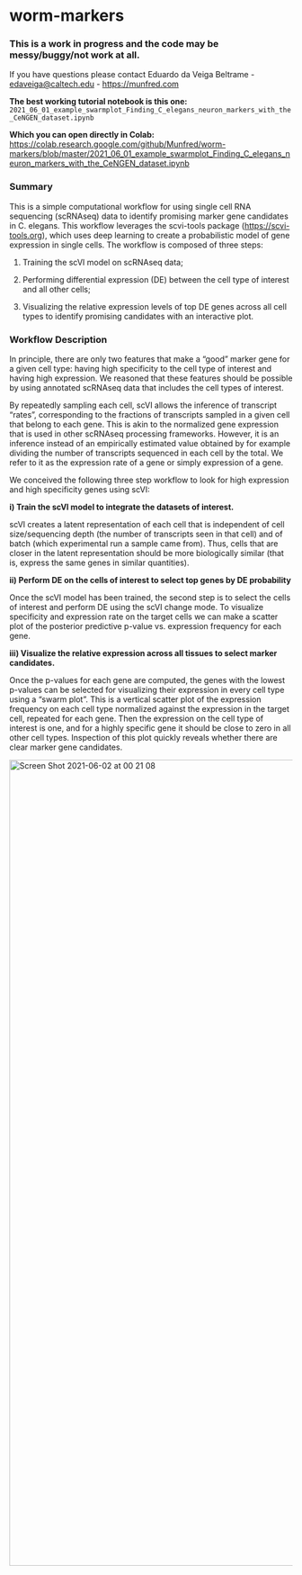 # worm-markers

### This is a work in progress and the code may be messy/buggy/not work at all.
If you have questions please contact Eduardo da Veiga Beltrame - edaveiga@caltech.edu - https://munfred.com 



**The best working tutorial notebook is this one:** `2021_06_01_example_swarmplot_Finding_C_elegans_neuron_markers_with_the_CeNGEN_dataset.ipynb`

**Which you can open directly in Colab:** https://colab.research.google.com/github/Munfred/worm-markers/blob/master/2021_06_01_example_swarmplot_Finding_C_elegans_neuron_markers_with_the_CeNGEN_dataset.ipynb



### Summary
This is a simple computational workflow for using single cell RNA sequencing (scRNAseq) data to identify promising marker gene candidates in C. elegans. This workflow leverages the scvi-tools package (https://scvi-tools.org), which uses deep learning to create a probabilistic model of gene expression in single cells. The workflow is composed of three steps: 

1) Training the scVI model on scRNAseq data;

2) Performing differential expression (DE) between the cell type of interest and all other cells;

3) Visualizing the relative expression levels of top DE genes across all cell types to identify promising candidates with an interactive plot.


### Workflow Description
In principle, there are only two features that make a “good” marker gene for a given cell type: having high specificity to the cell type of interest and having high expression. We reasoned that these features should be possible by using annotated scRNAseq data that includes the cell types of interest. 

By repeatedly sampling each cell, scVI allows the inference of transcript “rates”, corresponding to the fractions of transcripts sampled in a given cell that belong to each gene. This is akin to the normalized gene expression that is used in other scRNAseq processing frameworks. However, it is an inference instead of an empirically estimated value  obtained by for example dividing the number of transcripts sequenced in each cell by the total. We refer to it as the expression rate of a gene or simply expression of a gene.

We conceived the following three step workflow to look for high expression and high specificity genes using scVI:

**i) Train the scVI model to integrate the datasets of interest.**

scVI creates a latent representation of each cell that is independent of cell size/sequencing depth (the number of transcripts seen in that cell) and of batch (which experimental run a sample came from). Thus, cells that are closer in the latent representation should be more biologically similar (that is, express the same genes in similar quantities). 

**ii) Perform DE on the cells of interest to select top genes by DE probability**

Once the scVI model has been trained, the second step is to select the cells of interest and perform DE using the scVI change mode. To visualize specificity and expression rate on the target cells we can make a scatter plot of the posterior predictive p-value  vs. expression frequency for each gene. 

**iii) Visualize the relative expression across all tissues to select marker candidates.**

Once the p-values for each gene are computed, the genes with the lowest p-values can be selected for visualizing their expression in every cell type using a “swarm plot”. This is a vertical scatter plot of the expression frequency on each cell type normalized against the expression in the target cell, repeated for each gene. Then the expression on the cell type of interest is one, and for a highly specific gene it should be close to zero in all other cell types. Inspection of this plot quickly reveals whether there are clear marker gene candidates.

<img width="1433" alt="Screen Shot 2021-06-02 at 00 21 08" src="https://user-images.githubusercontent.com/12504176/120440506-7a28a100-c338-11eb-8d40-e7f7e45e6a91.png">
